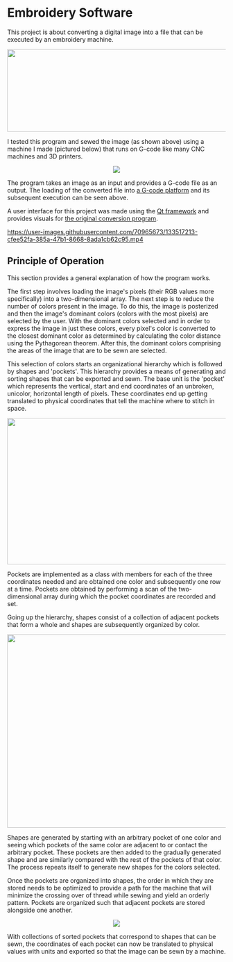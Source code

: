 # Embroidery Software

This project is about converting a digital image into a file that can be executed by an embroidery machine.

<img src="https://i.imgur.com/sWTMbZu.png" height = "190" width = "910" >

I tested this program and sewed the image (as shown above) using a machine I made (pictured below) that runs on G-code like many CNC machines and 3D printers.

<p align="center">
  <img  src="https://i.imgur.com/Y3kRSzh.png">
</p>

The program takes an image as an input and provides a G-code file as an output. The loading of the converted file into [a G-code platform](https://winder.github.io/ugs_website/) and its subsequent execution can be seen above.

A user interface for this project was made using the [Qt framework](https://www.qt.io/) and provides visuals for [the original conversion program](embroidery_software.cpp).

https://user-images.githubusercontent.com/70965673/133517213-cfee52fa-385a-47b1-8668-8ada1cb62c95.mp4

## Principle of Operation
This section provides a general explanation of how the program works.

The first step involves loading the image's pixels (their RGB values more specifically) into a two-dimensional array. The next step is to reduce the number of colors present in the image. To do this, the image is posterized and then the image's dominant colors (colors with the most pixels) are selected by the user. With the dominant colors selected and in order to express the image in just these colors, every pixel's color is converted to the closest dominant color as determined by calculating the color distance using the Pythagorean theorem.
After this, the dominant colors comprising the areas of the image that are to be sewn are selected.

This selection of colors starts an organizational hierarchy which is followed by shapes and 'pockets'. This hierarchy provides a means of generating and sorting shapes that can be exported and sewn. The base unit is the 'pocket' which represents the vertical, start and end coordinates of an unbroken, unicolor, horizontal length of pixels. These coordinates end up getting translated to physical coordinates that tell the machine where to stitch in space.

<p align="center">
  <img  src="https://i.imgur.com/cVs6Jbm.png" height = "337" width = "667" >
</p>

Pockets are implemented as a class with members for each of the three coordinates needed and are obtained one color and subsequently one row at a time. Pockets are obtained by performing a scan of the two-dimensional array during which the pocket coordinates are recorded and set.

Going up the hierarchy, shapes consist of a collection of adjacent pockets that form a whole and shapes are subsequently organized by color.

<p align="center">
  <img  src="https://i.imgur.com/h9P5Iik.png" height = "445" width = "667" >
</p>

Shapes are generated by starting with an arbitrary pocket of one color and seeing which pockets of the same color are adjacent to or contact the arbitrary pocket. These pockets are then added to the gradually generated shape and are similarly compared with the rest of the pockets of that color. The process repeats itself to generate new shapes for the colors selected. 

Once the pockets are organized into shapes, the order in which they are stored needs to be optimized to provide a path for the machine that will minimize the crossing over of thread while sewing and yield an orderly pattern. Pockets are organized such that adjacent pockets are stored alongside one another. 

<p align="center">
  <img  src="https://i.imgur.com/dJlm7If.png" >
</p>

With collections of sorted pockets that correspond to shapes that can be sewn, the coordinates of each pocket can now be translated to physical values with units and exported so that the image can be sewn by a machine. 
